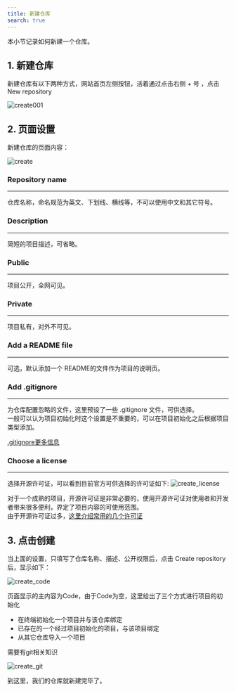 ```yaml
---
title: 新建仓库
search: true
---
```


本小节记录如何新建一个仓库。

## 1. 新建仓库
新建仓库有以下两种方式，网站首页左侧按钮，活着通过点击右侧 + 号 ，点击New repository

![create001](https://cdn.staticaly.com/gh/liugezhou/image@master/Github/create001.webp)

## 2. 页面设置
新建仓库的页面内容：

![create](https://cdn.staticaly.com/gh/liugezhou/image@master/Github/create.webp)

### Repository name
---

 仓库名称，命名规范为英文、下划线、横线等，不可以使用中文和其它符号。
  
### Description
---

简短的项目描述，可省略。

### Public
---

项目公开，全网可见。

### Private
---

项目私有，对外不可见。

### Add a README file
---

可选，默认添加一个 README的文件作为项目的说明页。

### Add .gitignore
---

为仓库配置忽略的文件，这里预设了一些 .gitignore 文件，可供选择。  
一般可以认为项目初始化时这个设置是不重要的，可以在项目初始化之后根据项目类型添加。  

[.gitignore更多信息](https://docs.github.com/cn/get-started/getting-started-with-git/ignoring-files)

### Choose a license
---

选择开源许可证，可以看到目前官方可供选择的许可证如下: 
![create_license](https://cdn.staticaly.com/gh/liugezhou/image@master/Github/create_license.webp)

对于一个成熟的项目，开源许可证是非常必要的，使用开源许可证对使用者和开发者带来很多便利，界定了项目内容的可使用范围。  
由于开源许可证过多，[这里介绍常用的几个许可证](https://blog.liugezhou.online/009-%E5%BC%80%E6%BA%90%E8%AE%B8%E5%8F%AF%E8%AF%81%E4%BB%8B%E7%BB%8D/)


## 3. 点击创建
当上面的设置，只填写了仓库名称、描述、公开权限后，点击 Create repository 后，显示如下：

![create_code](https://cdn.staticaly.com/gh/liugezhou/image@master/Github/create_code.webp)

页面显示的主内容为Code，由于Code为空，这里给出了三个方式进行项目的初始化
- 在终端初始化一个项目并与该仓库绑定
- 已存在的一个经过项目初始化的项目，与该项目绑定
- 从其它仓库导入一个项目

需要有git相关知识

![create_git](https://cdn.staticaly.com/gh/liugezhou/image@master/Github/create_git.webp)

到这里，我们的仓库就新建完毕了。

<comment/>